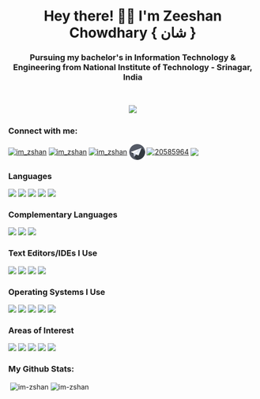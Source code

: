 <h1 align='center'>Hey there! 👋🏼 I'm Zeeshan Chowdhary { شان } </h1>
<h3 align="center">Pursuing my bachelor's in Information Technology & Engineering from National Institute of Technology - Srinagar, India </h3> 
<br />
<p align='center'>
<img src=https://media.giphy.com/media/3oEjHWpiVIOGXT5l9m/giphy.gif width="300">
</br> </p>

<h3 align="left">Connect with me:</h3>
<p align="left">
<a href="https://twitter.com/im_zshan" target="blank"><img align="center" src="https://raw.githubusercontent.com/rahuldkjain/github-profile-readme-generator/master/src/images/icons/Social/twitter.svg" alt="im_zshan" height="30" width="40" /></a>
<a href="https://instagram.com/i_m_zshan" target="blank"><img align="center" src="https://raw.githubusercontent.com/rahuldkjain/github-profile-readme-generator/master/src/images/icons/Social/instagram.svg" alt="im_zshan" height="30" width="40" /></a>
<a href="https://linkedin.com/in/zeeshan-sharif" target="blank"><img align="center" src="https://raw.githubusercontent.com/rahuldkjain/github-profile-readme-generator/master/src/images/icons/Social/linked-in-alt.svg" alt="im_zshan" height="30" width="40" /></a>
<a href="https://t.me/im_zshan" target="blank"><img align="center" alt="Zeeshan Chowdhary | Telegram" width="32px" src="https://raw.githubusercontent.com/An0nUD4Y/An0nUD4Y/master/assets/telegram.png" /></a>
<a href="https://stackoverflow.com/users/20585964" target="blank"><img align="center" src="https://raw.githubusercontent.com/rahuldkjain/github-profile-readme-generator/master/src/images/icons/Social/stack-overflow.svg" alt="20585964" height="30" width="40" /></a>
<a href='mailto:zeeshanchowdhary786@gmail.com'><img align="center" src='https://img.shields.io/badge/Gmail-%23EA4335?style=for-the-badge&logo=gmail&logoColor=white'/></a>
</p>


<h3 align='left'>Languages</h3>
<p align='left'>
  <a href='#'><img src='https://img.shields.io/badge/C-00457C?style=for-the-badge&logo=c&logoColor=white'/></a>
  <a href='#'><img src='https://img.shields.io/badge/C++-00457C?style=for-the-badge&logo=c%2B%2B&logoColor=white'/></a>
  <a href='#'><img src='https://img.shields.io/badge/Java-%23F7DF1E?style=for-the-badge&logo=java&logoColor=white'/></a>
  <a href='#'><img src="https://img.shields.io/badge/javascript%20-%23323330.svg?&style=for-the-badge&logo=javascript&logoColor=%23F7DF1E"/></a>
<!--   <a href='#'><img src="https://img.shields.io/badge/node.js%20-%2343853D.svg?&style=for-the-badge&logo=node.js&logoColor=white"/></a> -->
  <a href='#'><img src='https://img.shields.io/badge/Python-%2314354C?style=for-the-badge&logo=python&logoColor=white'/></a>
</p>


<h3 align='left'>Complementary Languages</h3>
<p align='left'>
<!--   <a href='#'><img src='https://img.shields.io/badge/MicroPython-%232B2728?style=for-the-badge&logo=micropython&logoColor=white'/></a> -->
  <a href='#'><img src='https://img.shields.io/badge/HTML5-%23E34F26?style=for-the-badge&logo=c%2B%2B&logoColor=white'/></a>
  <a href='#'><img src='https://img.shields.io/badge/CSS3-%231572B6?style=for-the-badge&logo=c%2B%2B&logoColor=white'/></a>
  <a href='#'><img src='https://img.shields.io/badge/LaTeX-%23008080?style=for-the-badge&logo=latex&logoColor=white'/></a>
</p>


<!-- <h3 align='left'>Frameworks</h3>
 <p align='left'>
  <a href='#'><img src='https://img.shields.io/badge/Django-%23092E20?style=for-the-badge&logo=django&logoColor=white'/></a>
  <a href='#'><img src='https://img.shields.io/badge/Fast API-%23009688?style=for-the-badge&logo=fastapi&logoColor=white'/></a>
  <a href='#'><img src='https://img.shields.io/badge/Bootstrap-%237952B3?style=for-the-badge&logo=bootstrap&logoColor=white'/></a>
</p> -->


<h3 align='left'>Text Editors/IDEs I Use</h3>
<p align='left'>
  <a href='#'><img src='https://img.shields.io/badge/Terminal-%234D4D4D?style=for-the-badge&logo=windowsterminal&logoColor=white'/></a>
  <a href='#'><img src='https://img.shields.io/badge/Sublime Text-%23FF9800?style=for-the-badge&logo=sublimetext&logoColor=white'/></a>
  <a href='#'><img src='https://img.shields.io/badge/VS Code-%23007ACC?style=for-the-badge&logo=visualstudiocode&logoColor=white'/></a>
  <a href='#'><img src='https://img.shields.io/badge/PyCharm-%2314354C?style=for-the-badge&logo=pycharm&logoColor=white'/></a>
</p>


<h3 align='left'>Operating Systems I Use</h3>
<p align='left'>
  <a href='#'><img src='https://img.shields.io/badge/Windows-%230078D6?style=for-the-badge&logo=windows&logoColor=white'/></a>
  <a href='#'><img src='https://img.shields.io/badge/Ubuntu-%23E95420?style=for-the-badge&logo=ubuntu&logoColor=white'/></a>
  <a href='#'><img src='https://img.shields.io/badge/MacOS-%234D4D4D?style=for-the-badge&logo=Apple&logoColor=white'/></a>
  <a href='#'><img src='https://img.shields.io/badge/Kali Linux-%2356347C?style=for-the-badge&logo=kalilinux&logoColor=white'/></a>
  <a href='#'><img src='https://img.shields.io/badge/Raspberry Pi OS-%23A22846?style=for-the-badge&logo=raspberrypi&logoColor=white'/></a>
</p>


<h3 align='left'>Areas of Interest</h3>
<p align='left'>
  <a href='#'><img src='https://img.shields.io/badge/Data Science-FCC624?style=for-the-badge'/></a>
  <a href='#'><img src='https://img.shields.io/badge/Information Technology-FCC624?style=for-the-badge'/></a>
  <a href='#'><img src='https://img.shields.io/badge/Cryptography-FCC624?style=for-the-badge'/></a>
  <a href='#'><img src='https://img.shields.io/badge/Philosophy-FCC624?style=for-the-badge'/></a>
  <a href='#'><img src='https://img.shields.io/badge/IOT-FCC624?style=for-the-badge'/></a>
</p>


<h3 align="left"> My Github Stats:</h3>
<p>&nbsp;<img align="center" src="https://github-readme-stats.vercel.app/api?username=im-zshan&show_icons=true&count_private=true&theme=dark" alt="im-zshan" width = 400 />
<img align="center" src="https://github-readme-streak-stats.herokuapp.com/?user=im-zshan&show_icons=true&count_private=true&theme=dark" alt="im-zshan" width = 400 /></p>
